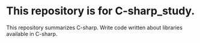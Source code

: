 # This repository is for C-sharp_study.

This repository summarizes C-sharp. Write code written about libraries available in C-sharp.

